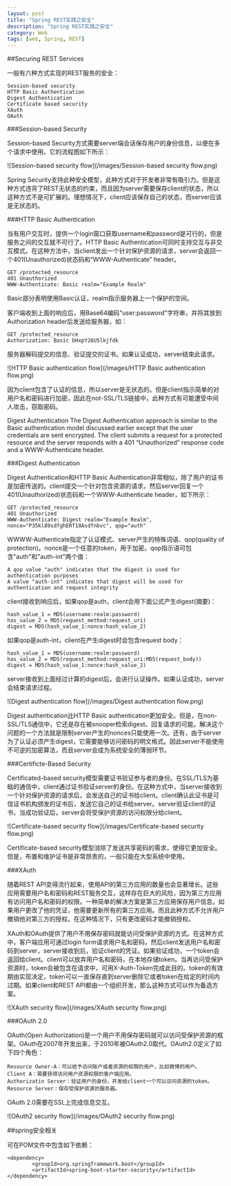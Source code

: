 ```yaml
---
layout: post
title: "Spring REST实践之安全"
description: "Spring REST实践之安全"
category: Web
tags: [web, Spring, REST]
---
```


##Securing REST Services

一般有六种方式实现的REST服务的安全：

	Session-based security
	HTTP Basic Authentication
	Digest Authentication
	Certificate based security
	XAuth
	OAuth

###Session-based Security

Session-based Security方式需要server端会话保存用户的身份信息，以便在多个请求中使用。它的流程图如下所示：

![Session-based security flow](/images/Session-based security flow.png)

Spring Security支持此种安全模型，此种方式对于开发者非常有吸引力。但是这种方式违背了REST无状态的约束，而且因为server需要保存client的状态，所以这种方式不是可扩展的。理想情况下，client应该保存自己的状态，而server应该是无状态的。

###HTTP Basic Authentication

当有用户交互时，提供一个login窗口获取username和password是可行的，但是服务之间的交互就不可行了。HTTP Basic Authentication可同时支持交互与非交互模式。在这种方法中，当client发出一个针对保护资源的请求，server会返回一个401(Unauthorized)状态码和“WWW-Authenticate” header。

	GET /protected_resource
	401 Unauthorized
	WWW-Authenticate: Basic realm="Example Realm"

Basic部分表明使用Basic认证，realm指示服务器上一个保护的空间。

客户端收到上面的响应后，用Base64编码"user:password"字符串，并将其放到Authorization header后发送给服务器，如：

	GET /protected_resource
	Authorization: Basic bHxpY26U5lkjfdk
	
服务器解码提交的信息、验证提交的证书。如果认证成功，server结束此请求。

![HTTP Basic authentication flow](/images/HTTP Basic authentication flow.png)

因为client包含了认证的信息，所以server是无状态的。但是client指示简单的对用户名和密码进行加密，因此在not-SSL/TLS链接中，此种方式有可能遭受中间人攻击，窃取密码。

Digest Authentication
The Digest Authentication approach is similar to the Basic authentication model discussed earlier except that the user credentials are sent encrypted. The client submits a request for a protected resource and the server responds with a 401 “Unauthorized” response code and a WWW-Authenticate header. 

###Digest Authentication

Digest Authentication和HTTP Basic Authentication非常相似，除了用户的证书是加密传送的。client提交一个针对包含资源的请求，然后server回复一个401(Unauthorized)状态码和一个WWW-Authenticate header，如下所示：

	GET /protected_resource
	401 Unauthorized
	WWW-Authenticate: Digest realm="Example Realm", nonce="P35kl89sdfghERT10Asdfnbvc", qop="auth"

WWWW-Authenticate指定了认证模式、server产生的特殊词语、qop(quality of protection)。nonce是一个任意的token，用于加密。qop指示语可包含"auth"和"auth-int"两个值：

	A qop value "auth" indicates that the digest is used for authentication purposes
	A value "auth-int" indicates that digest will be used for authentication and request integrity

client接收到响应后，如果qop是auth，client会用下面公式产生digest(摘要)：
	
	hash_value_1 = MD5(username:realm:password)
	has_value_2 = MD5(request_method:request_uri)
	digest = MD5(hash_value_1:nonce:hash_value_2)

如果qop是auth-int，client在产生digest时会包含request body：

	hash_value_1 = MD5(username:realm:password)
	has_value_2 = MD5(request_method:request_uri:MD5(request_body))
	digest = MD5(hash_value_1:nonce:hash_value_2)

server接收到上面经过计算的digest后，会进行认证操作。如果认证成功，server会结束请求过程。

![Digest authentication flow](/images/Digest authentication flow.png)

Digest authentication比HTTP Basic authentication更加安全。但是，在non-SSL/TLS通信中，它还是存在被snooper检索digest、回复请求的可能。解决这个问题的一个方法就是限制server产生的nonces只能使用一次。还有，由于server为了认证必须产生digest，它需要能够访问密码的明文格式。因此server不能使用不可逆的加密算法，而且server会成为系统安全的薄弱环节。

###Certificte-Based Security

Certificated-based security模型需要证书验证参与者的身份。在SSL/TLS为基础的通信中，client通过证书验证server的身份。在这种方式中，当server接收到一个针对保护资源的请求后，会发送自己的证书给client。client确认此证书是可信证书机构颁发的证书后，发送它自己的证书给server。server验证client的证书，当成功验证后，server会将受保护资源的访问权限分给client。

![Certificate-based security flow](/images/Certificate-based security flow.png)

Certificate-based security模型消除了发送共享密码的需求，使得它更加安全。但是，布置和维护证书是非常昂贵的，一般只能在大型系统中使用。

###XAuth

随着REST API变得流行起来，使用API的第三方应用的数量也会显著增长。这些应用需要用户名和密码和REST服务交互，这样存在巨大的风险，因为第三方应用有访问用户名和密码的权限。一种简单的解决方案是第三方应用保存用户信息。如果用户更改了他的凭证，他需要更新所有的第三方应用。而且此种方式不允许用户撤销他对第三方的授权。在这种情况下，只有更改密码才能撤销授权。

XAuth和OAuth提供了用户不用保存密码就能访问受保护资源的方式。在这种方式中，客户端应用可通过login form请求用户名和密码，然后client发送用户名和密码到server，server接收到后，验证client的凭证。如果验证成功，一个token会返回给client。client可以放弃用户名和密码，在本地存储token。当再访问受保护资源时，token会被包含在请求中，可用X-Auth-Token完成此目的。token的有效期由实现决定，token可以一直保存直到server删除它或者token在给定的时间内过期。如果client和REST API都由一个组织开发，那么这种方式可以作为备选方案。

![XAuth security flow](/images/XAuth security flow.png)

###OAuth 2.0

OAuth(Open Authorization)是一个用户不用保存密码就可以访问受保护资源的框架。OAuth在2007年开发出来，于2010年被OAuth2.0取代。OAuth2.0定义了如下四个角色：

	Resource Owner-A：可以给予访问账户或者资源的权限的用户，比如微博的用户。
	Client A：需要获得访问用户资源权限的客户端应用。
	Authorizatin Server：验证用户的身份，并发给client一个可以访问资源的token。
	Resource Server：保存受保护资源的服务器。

OAuth 2.0需要在SSL上完成信息交互。

![OAuth2 security flow](/images/OAuth2 security flow.png)


##spring安全相关

可在POM文件中包含如下依赖：

	<dependency>
	        <groupId>org.springframework.boot</groupId>
	        <artifactId>spring-boot-starter-security</artifactId>
	</dependency>
